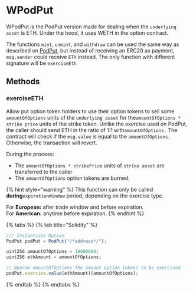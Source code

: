 # WPodPut

WPodPut is the PodPut version made for dealing when the `underlying asset` is ETH. Under the hood, it uses WETH in the option contract.

The functions `mint`, `unmint`, and `withdraw` can be used the same way as described on [PodPut](https://github.com/pods-finance/documentation_v1/tree/21ad4a6155d7cc7386f6ef93020e1cf86ba807b1/@pods-finance-1/s/teste/~/drafts/-MU616VUJSGVBIAmhrla/options-protocol-overview/options-smartcontracts/sm-podput-1/README.md), but instead of receiving an ERC20 as payment, `msg.sender` could receive `ETH` instead. The only function with different signature will be `exerciseEth`

## Methods

### exerciseETH

Allow put option token holders to use their option tokens to sell some `amountOfOptions` units of the `underlying asset` for the`amountOfOptions * strike price` units of the strike token. Unlike the exercise used on PodPut, the caller should send ETH in the ratio of 1:1 with`amountOfOptions.` The contract will check if the `msg.value` is equal to the `amountOfOptions.` Otherwise, the transaction will revert.

During the process:

* The `amountOfOptions * strikePrice` units of `strike asset` are transferred to the caller
* The `amountOfOptions` option tokens are burned.

{% hint style="warning" %}
This function can only be called **during**`expirationWindow` period, depending on the exercise type.

For **European:** after trade window and before expiration.  
For **American:** anytime before expiration.
{% endhint %}

{% tabs %}
{% tab title="Solidity" %}
```javascript
/// Instantiate Option
PodPut podPut = PodPut("/*address*/");

uint256 amountOfOptions = 10000000;
uint256 ethAmount = amountOfOptions;

// @param amountOfOptions The amount option tokens to be exercised
podPut.exercise.value(ethAmount)(amountOfOptions);
```
{% endtab %}
{% endtabs %}

